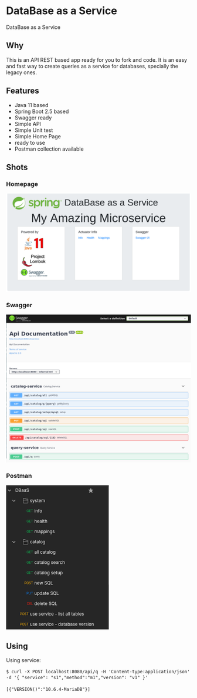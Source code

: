 # DataBase as a Service

DataBase as a Service

## Why

This is an API REST based app ready for you to fork and code.
It is an easy and fast way to create queries as a service for databases, specially the legacy ones. 

## Features

* Java 11 based
* Spring Boot 2.5 based
* Swagger ready 
* Simple API
* Simple Unit test
* Simple Home Page
* ready to use
* Postman collection available

## Shots

### Homepage

![Home](doc/api1.png)

### Swagger

![Swagger](doc/api2.png)

### Postman

![Postman](doc/postman.png)

## Using

Using service:

```
$ curl -X POST localhost:8080/api/q -H 'Content-type:application/json' -d '{ "service": "s1","method":"m1","version": "v1" }'
 
[{"VERSION()":"10.6.4-MariaDB"}]

```